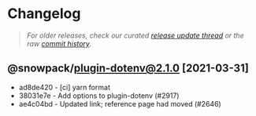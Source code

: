 # Changelog

> *For older releases, check our curated [release update thread](https://github.com/snowpackjs/snowpack/discussions/1183) or the raw [commit history](https://github.com/snowpackjs/snowpack/commits/main/plugins/plugin-dotenv).*

<!-- add changelog entries here - do not delete! -->

## @snowpack/plugin-dotenv@2.1.0 [2021-03-31]

* ad8de420 - [ci] yarn format <drwpow>
* 38031e7e - Add options to plugin-dotenv (#2917) <dishuostec>
* ae4c04bd - Updated link; reference page had moved (#2646) <ericrinaldo>
